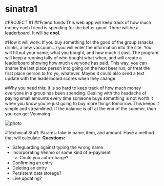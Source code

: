 sinatra1
========
#PROJECT #1
##Friend funds 
This web app will keep track of how much money each friend is spending for the better good. 
There will be a leaderboard. It will be **cool**. 

#How it will work:
If you buy something for the good of the group (snacks, drinks, a new vaccuum...) you will enter the information into the site. You will fill out your name, what you bought, and how much it cost. The program will keep a running tally of who bought what when, and will create a leaderboard showing how much everyone has paid. This way, you can shame the last place person into going on the next beer run, or treat the first place person to fro yo, whatever. Maybe it could also send a text update with the leaderboard scores when they change. 

#Why you need this: 
It is so hard to keep track of how much money everyone in a group has been spending. Dealing with the headache of paying small amounts every time someone buys something is not worth it when you know you're just going to buy more things tomorrow. This keeps it simple and streamlined. If the balance is off at the end of the summer, *then* you can get Venmoing. 

![photo](http://www.apfn.org/images/FenceClub1960Yale.jpg)

#Technical Stuff: 
Params: take in name, item, and amount. Have a method that will calculate. 
**Questions:**
- Safeguarding against typing the wrong name
- Incorporating Venmo or some kind of e-payment
  - Could you auto-charge? 
- Confirming an entry
- Deleting an entry
- Persistent data storage? 
- Live updating? 
